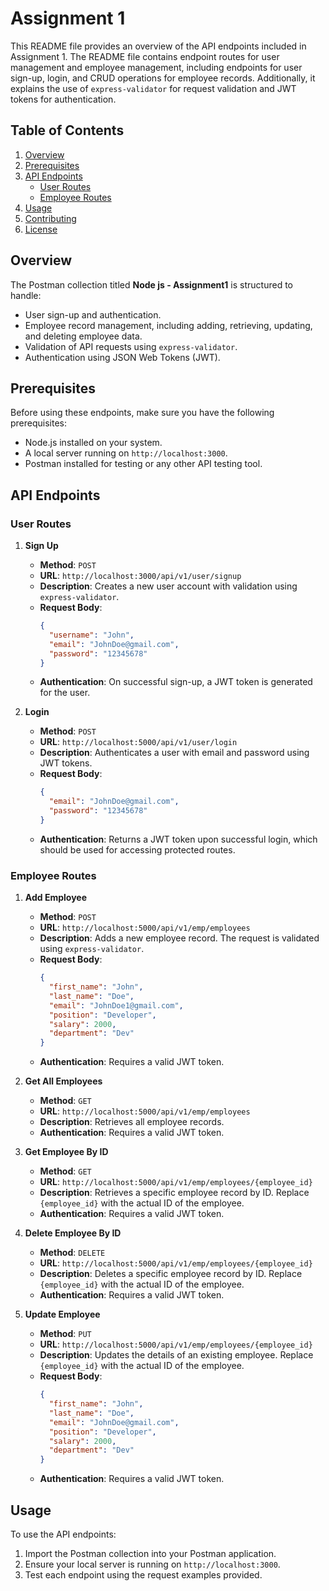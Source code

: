 # Assignment 1

This README file provides an overview of the API endpoints included in Assignment 1. The README file contains endpoint routes for user management and employee management, including endpoints for user sign-up, login, and CRUD operations for employee records. Additionally, it explains the use of `express-validator` for request validation and JWT tokens for authentication.

## Table of Contents

1. [Overview](#overview)
2. [Prerequisites](#prerequisites)
3. [API Endpoints](#api-endpoints)
   - [User Routes](#user-routes)
   - [Employee Routes](#employee-routes)
4. [Usage](#usage)
5. [Contributing](#contributing)
6. [License](#license)

## Overview

The Postman collection titled **Node js - Assignment1** is structured to handle:
- User sign-up and authentication.
- Employee record management, including adding, retrieving, updating, and deleting employee data.
- Validation of API requests using `express-validator`.
- Authentication using JSON Web Tokens (JWT).

## Prerequisites

Before using these endpoints, make sure you have the following prerequisites:
- Node.js installed on your system.
- A local server running on `http://localhost:3000`.
- Postman installed for testing or any other API testing tool.

## API Endpoints

### User Routes

1. **Sign Up**  
   - **Method**: `POST`  
   - **URL**: `http://localhost:3000/api/v1/user/signup`  
   - **Description**: Creates a new user account with validation using `express-validator`.  
   - **Request Body**:
     ```json
     {
       "username": "John",
       "email": "JohnDoe@gmail.com",
       "password": "12345678"
     }
     ```
   - **Authentication**: On successful sign-up, a JWT token is generated for the user.

2. **Login**  
   - **Method**: `POST`  
   - **URL**: `http://localhost:5000/api/v1/user/login`  
   - **Description**: Authenticates a user with email and password using JWT tokens.  
   - **Request Body**:
     ```json
     {
       "email": "JohnDoe@gmail.com",
       "password": "12345678"
     }
     ```
   - **Authentication**: Returns a JWT token upon successful login, which should be used for accessing protected routes.

### Employee Routes

1. **Add Employee**  
   - **Method**: `POST`  
   - **URL**: `http://localhost:5000/api/v1/emp/employees`  
   - **Description**: Adds a new employee record. The request is validated using `express-validator`.  
   - **Request Body**:
     ```json
     {
       "first_name": "John",
       "last_name": "Doe",
       "email": "JohnDoe1@gmail.com",
       "position": "Developer",
       "salary": 2000,
       "department": "Dev"
     }
     ```
   - **Authentication**: Requires a valid JWT token.

2. **Get All Employees**  
   - **Method**: `GET`  
   - **URL**: `http://localhost:5000/api/v1/emp/employees`  
   - **Description**: Retrieves all employee records.
   - **Authentication**: Requires a valid JWT token.

3. **Get Employee By ID**  
   - **Method**: `GET`  
   - **URL**: `http://localhost:5000/api/v1/emp/employees/{employee_id}`  
   - **Description**: Retrieves a specific employee record by ID. Replace `{employee_id}` with the actual ID of the employee.
   - **Authentication**: Requires a valid JWT token.

4. **Delete Employee By ID**  
   - **Method**: `DELETE`  
   - **URL**: `http://localhost:5000/api/v1/emp/employees/{employee_id}`  
   - **Description**: Deletes a specific employee record by ID. Replace `{employee_id}` with the actual ID of the employee.
   - **Authentication**: Requires a valid JWT token.

5. **Update Employee**  
   - **Method**: `PUT`  
   - **URL**: `http://localhost:5000/api/v1/emp/employees/{employee_id}`  
   - **Description**: Updates the details of an existing employee. Replace `{employee_id}` with the actual ID of the employee.  
   - **Request Body**:
     ```json
     {
       "first_name": "John",
       "last_name": "Doe",
       "email": "JohnDoe@gmail.com",
       "position": "Developer",
       "salary": 2000,
       "department": "Dev"
     }
     ```
   - **Authentication**: Requires a valid JWT token.

## Usage

To use the API endpoints:
1. Import the Postman collection into your Postman application.
2. Ensure your local server is running on `http://localhost:3000`.
3. Test each endpoint using the request examples provided.
